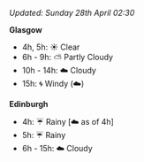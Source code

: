 *Updated: Sunday 28th April 02:30*

**Glasgow**

* 4h, 5h: :sunny: Clear
* 6h - 9h: :partly_sunny: Partly Cloudy
* 10h - 14h: :cloud: Cloudy
* 15h: :cyclone: Windy (:cloud:)

**Edinburgh**

* 4h: :umbrella: Rainy [:cloud: as of 4h]
* 5h: :umbrella: Rainy
* 6h - 15h: :cloud: Cloudy

